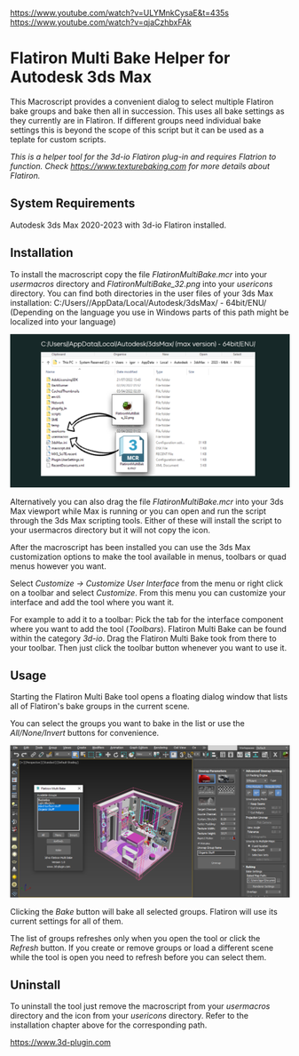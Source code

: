 https://www.youtube.com/watch?v=ULYMnkCysaE&t=435s
https://www.youtube.com/watch?v=qjaCzhbxFAk


# Flatiron Multi Bake Helper for Autodesk 3ds Max

This Macroscript provides a convenient dialog to select multiple Flatiron bake groups and bake then all in succession. This uses all bake settings as they currently are in Flatiron. If different groups need individual bake settings this is beyond the scope of this script but it can be used as a teplate for custom scripts.

*This is a helper tool for the 3d-io Flatiron plug-in and requires Flatrion to function. Check https://www.texturebaking.com for more details about Flatiron.*

## System Requirements
Autodesk 3ds Max 2020-2023 with 3d-io Flatiron installed.

## Installation

To install the macroscript copy the file *FlatironMultiBake.mcr* into your *usermacros* directory and *FlatironMultiBake_32.png* into your *usericons* directory.
You can find both directories in the user files of your 3ds Max installation:
C:/Users/<UserName>/AppData/Local/Autodesk/3dsMax/<ReleaseNumber> - 64bit/ENU/
(Depending on the language you use in Windows parts of this path might be localized into your language)

![Flatiron MultiBake Installation image](https://github.com/3d-io/Flatiron-MultiBake/blob/main/images/flatiron_multibake_install.png)
<br/>

Alternatively you can also drag the file *FlatironMultiBake.mcr* into your 3ds Max viewport while Max is running or you can open and run the script through the 3ds Max scripting tools. Either of these will install the script to your usermacros directory but it will not copy the icon.

After the macroscript has been installed you can use the 3ds Max customization options to make the tool available in menus, toolbars or quad menus however you want.

Select *Customize -> Customize User Interface* from the menu or right click on a toolbar and select *Customize*.
From this menu you can customize your interface and add the tool where you want it.

For example to add it to a toolbar:
Pick the tab for the interface component where you want to add the tool (*Toolbars*).
Flatiron Multi Bake can be found within the category *3d-io*.
Drag the Flatiron Multi Bake took from there to your toolbar.
Then just click the toolbar button whenever you want to use it.

## Usage
Starting the Flatiron Multi Bake tool opens a floating dialog window that lists all of Flatiron's bake groups in the current scene.

You can select the groups you want to bake in the list or use the *All/None/Invert* buttons for convenience.

![Flatiron MultiBake Installation image](https://github.com/3d-io/Flatiron-MultiBake/blob/main/images/flatiron_multibake_screenshot.png)
<br/>

Clicking the *Bake* button will bake all selected groups. Flatiron will use its current settings for all of them.

The list of groups refreshes only when you open the tool or click the *Refresh* button. If you create or remove groups or load a different scene while the tool is open you need to refresh before you can select them.

## Uninstall
To uninstall the tool just remove the macroscript from your *usermacros* directory and the icon from your *usericons* directory. Refer to the installation chapter above for the corresponding path.



https://www.3d-plugin.com
